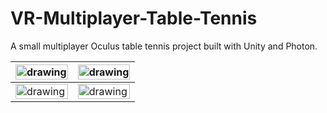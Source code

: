 # VR-Multiplayer-Table-Tennis
A small multiplayer Oculus table tennis project built with Unity and Photon.

| <img src="https://contentfish-frontend.s3.eu-west-2.amazonaws.com/assets/VR_TT_1.png" alt="drawing" width="100%"/>  | <img src="https://contentfish-frontend.s3.eu-west-2.amazonaws.com/assets/VR_TT_1.png" alt="drawing" width="100%"/> |
| ------------- | ------------- |
| <img src="https://contentfish-frontend.s3.eu-west-2.amazonaws.com/assets/VR_TT_3.png" alt="drawing" width="100%"/>  | <img src="https://contentfish-frontend.s3.eu-west-4.amazonaws.com/assets/VR_TT_1.png" alt="drawing" width="100%"/>  |
